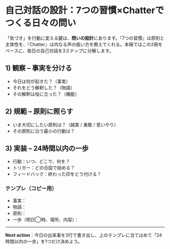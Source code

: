 # 自己対話の設計：7つの習慣×Chatterでつくる日々の問い

「気づき」を行動に変える鍵は、**問いの設計**にあります。『7つの習慣』は原則と主体性を、『Chatter』は内なる声の扱い方を教えてくれる。本稿ではこの2冊をベースに、毎日の自己対話を3ステップに分解します。

## 1) 観察 – 事実を分ける
- 今日は何が起きた？（事実）
- それをどう解釈した？（物語）
- その解釈は役に立った？（機能）

## 2) 規範 – 原則に照らす
- いま大切にしたい原則は？（誠実 / 勇敢 / 思いやり）
- その原則に沿う最小の行動は？

## 3) 実装 – 24時間以内の一歩
- 行動：いつ、どこで、何を？
- トリガー：どの合図で始める？
- フィードバック：終わった印をどう付ける？

### テンプレ（コピー用）
- 事実：
- 物語：
- 原則：
- 一歩（明日◯時、場所、内容）：

---

**Next action**：今日の出来事を3行で書き出し、上のテンプレに当てはめて「24時間以内の一歩」を1つだけ決めよう。
